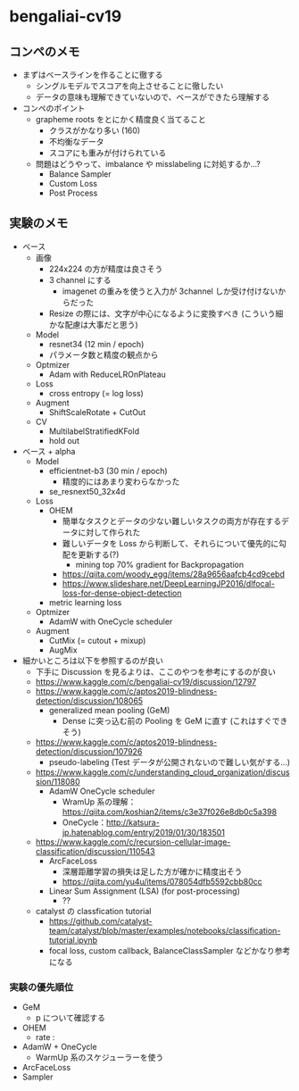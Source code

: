 # bengaliai-cv19

## コンペのメモ

- まずはベースラインを作ることに徹する
  - シングルモデルでスコアを向上させることに徹したい
  - データの意味も理解できていないので、ベースができたら理解する
- コンペのポイント
  - grapheme roots をとにかく精度良く当てること
    - クラスがかなり多い (160)
    - 不均衡なデータ
    - スコアにも重みが付けられている
  - 問題はどうやって、imbalance や misslabeling に対処するか...?
    - Balance Sampler
    - Custom Loss
    - Post Process

## 実験のメモ

- ベース
  - 画像
    - 224x224 の方が精度は良さそう
    - 3 channel にする
      - imagenet の重みを使うと入力が 3channel しか受け付けないからだった
    - Resize の際には、文字が中心になるように変換すべき (こういう細かな配慮は大事だと思う)
  - Model
    - resnet34 (12 min / epoch)
    - パラメータ数と精度の観点から
  - Optmizer
    - Adam with ReduceLROnPlateau
  - Loss
    - cross entropy (= log loss)
  - Augment
    - ShiftScaleRotate + CutOut
  - CV
    - MultilabelStratifiedKFold
    - hold out
- ベース + alpha
  - Model
    - efficientnet-b3 (30 min / epoch)
      - 精度的にはあまり変わらなかった
    - se_resnext50_32x4d
  - Loss
    - OHEM
      - 簡単なタスクとデータの少ない難しいタスクの両方が存在するデータに対して作られた
      - 難しいデータを Loss から判断して、それらについて優先的に勾配を更新する(?)
        - mining top 70% gradient for Backpropagation
      - https://qiita.com/woody_egg/items/28a9656aafcb4cd9cebd
      - https://www.slideshare.net/DeepLearningJP2016/dlfocal-loss-for-dense-object-detection
    - metric learning loss
  - Optmizer
    - AdamW with OneCycle scheduler
  - Augment
    - CutMix (= cutout + mixup)
    - AugMix
- 細かいところは以下を参照するのが良い
  - 下手に Discussion を見るよりは、ここのやつを参考にするのが良い
  - https://www.kaggle.com/c/bengaliai-cv19/discussion/12797
  - https://www.kaggle.com/c/aptos2019-blindness-detection/discussion/108065
    - generalized mean pooling (GeM)
      - Dense に突っ込む前の Pooling を GeM に直す (これはすぐできそう)
  - https://www.kaggle.com/c/aptos2019-blindness-detection/discussion/107926
    - pseudo-labeling (Test データが公開されないので難しい気がする...)
  - https://www.kaggle.com/c/understanding_cloud_organization/discussion/118080
    - AdamW OneCycle scheduler
      - WramUp 系の理解：https://qiita.com/koshian2/items/c3e37f026e8db0c5a398
      - OneCycle：http://katsura-jp.hatenablog.com/entry/2019/01/30/183501
  - https://www.kaggle.com/c/recursion-cellular-image-classification/discussion/110543
    - ArcFaceLoss
      - 深層距離学習の損失は足した方が確かに精度出そう
      - https://qiita.com/yu4u/items/078054dfb5592cbb80cc
    - Linear Sum Assignment (LSA) (for post-processing)
      - ??
  - catalyst の classfication tutorial
    - https://github.com/catalyst-team/catalyst/blob/master/examples/notebooks/classification-tutorial.ipynb
    - focal loss, custom callback, BalanceClassSampler などかなり参考になる

### 実験の優先順位

- GeM
  - p について確認する
- OHEM
  - rate :
- AdamW + OneCycle
  - WarmUp 系のスケジューラーを使う
- ArcFaceLoss
- Sampler
